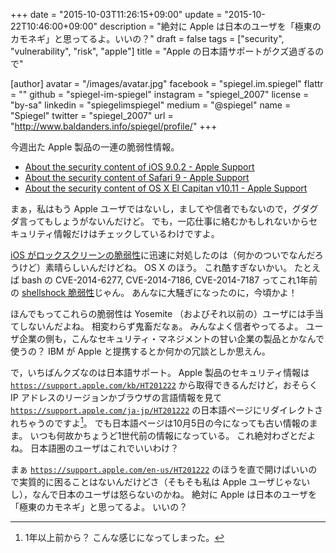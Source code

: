 +++
date = "2015-10-03T11:26:15+09:00"
update = "2015-10-22T10:46:00+09:00"
description = "絶対に Apple は日本のユーザを「極東のカモネギ」と思ってるよ。いいの？"
draft = false
tags = ["security", "vulnerability", "risk", "apple"]
title = "Apple の日本語サポートがクズ過ぎるので"

[author]
  avatar = "/images/avatar.jpg"
  facebook = "spiegel.im.spiegel"
  flattr = ""
  github = "spiegel-im-spiegel"
  instagram = "spiegel_2007"
  license = "by-sa"
  linkedin = "spiegelimspiegel"
  medium = "@spiegel"
  name = "Spiegel"
  twitter = "spiegel_2007"
  url = "http://www.baldanders.info/spiegel/profile/"
+++

今週出た Apple 製品の一連の脆弱性情報。

- [About the security content of iOS 9.0.2 - Apple Support](https://support.apple.com/en-us/HT205284)
- [About the security content of Safari 9 - Apple Support](https://support.apple.com/en-us/HT205265)
- [About the security content of OS X El Capitan v10.11 - Apple Support](https://support.apple.com/en-us/HT205267)

まぁ，私はもう Apple ユーザではないし，ましてや信者でもないので，グダグダ言ってもしょうがないんだけど。
でも，一応仕事に絡むかもしれないからセキュリティ情報だけはチェックしているわけですよ。

[iOS がロックスクリーンの脆弱性](http://news.mynavi.jp/news/2015/09/29/338/)に迅速に対処したのは（何かのついでなんだろうけど）素晴らしいんだけどね。
OS X のほう。
これ酷すぎないかい。
たとえば bash の CVE-2014-6277, CVE-2014-7186, CVE-2014-7187 ってこれ1年前の [shellshock 脆弱性](http://www.baldanders.info/spiegel/log2/000743.shtml)じゃん。
あんなに大騒ぎになったのに，今頃かよ！

ほんでもってこれらの脆弱性は Yosemite （およびそれ以前の）ユーザには手当てしないんだよね。
相変わらず鬼畜だなぁ。
みんなよく信者やってるよ。
ユーザ企業の側も，こんなセキュリティ・マネジメントの甘い企業の製品とかなんで使うの？ IBM が Apple と提携するとか何かの冗談としか思えん。

で，いちばんクズなのは日本語サポート。
Apple 製品のセキュリティ情報は [`https://support.apple.com/kb/HT201222`](https://support.apple.com/kb/HT201222) から取得できるんだけど，おそらく IP アドレスのリージョンかブラウザの言語情報を見て [`https://support.apple.com/ja-jp/HT201222`](https://support.apple.com/ja-jp/HT201222) の日本語ページにリダイレクトされちゃうのですよ[^a]。
でも日本語ページは10月5日の今になっても古い情報のまま。
いつも何故かちょうど1世代前の情報になっている。
これ絶対わざとだよね。
日本語圏のユーザはこれでいいわけ？

[^a]: 1年以上前から？ こんな感じになってしまった。

まぁ [`https://support.apple.com/en-us/HT201222`](https://support.apple.com/en-us/HT201222) のほうを直で開けばいいので実質的に困ることはないんだけどさ（そもそも私は Apple ユーザじゃないし），なんで日本のユーザは怒らないのかね。
絶対に Apple は日本のユーザを「極東のカモネギ」と思ってるよ。
いいの？
